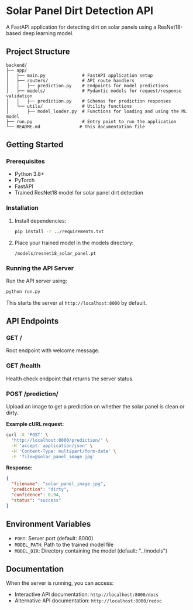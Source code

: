 # Solar Panel Dirt Detection API

A FastAPI application for detecting dirt on solar panels using a ResNet18-based deep learning model.

## Project Structure

```
backend/
├── app/
│   ├── main.py              # FastAPI application setup
│   ├── routers/             # API route handlers
│   │   ├── prediction.py    # Endpoints for model predictions
│   ├── models/              # Pydantic models for request/response validation
│   │   ├── prediction.py    # Schemas for prediction responses
│   └── utils/               # Utility functions
│       ├── model_loader.py  # Functions for loading and using the ML model
├── run.py                   # Entry point to run the application
└── README.md               # This documentation file
```

## Getting Started

### Prerequisites

- Python 3.8+
- PyTorch
- FastAPI
- Trained ResNet18 model for solar panel dirt detection

### Installation

1. Install dependencies:
   ```bash
   pip install -r ../requirements.txt
   ```

2. Place your trained model in the models directory:
   ```
   /models/resnet18_solar_panel.pt
   ```

### Running the API Server

Run the API server using:

```bash
python run.py
```

This starts the server at `http://localhost:8000` by default.

## API Endpoints

### GET /

Root endpoint with welcome message.

### GET /health

Health check endpoint that returns the server status.

### POST /prediction/

Upload an image to get a prediction on whether the solar panel is clean or dirty.

**Example cURL request:**
```bash
curl -X 'POST' \
  'http://localhost:8000/prediction/' \
  -H 'accept: application/json' \
  -H 'Content-Type: multipart/form-data' \
  -F 'file=@solar_panel_image.jpg'
```

**Response:**
```json
{
  "filename": "solar_panel_image.jpg",
  "prediction": "dirty",
  "confidence": 0.94,
  "status": "success"
}
```

## Environment Variables

- `PORT`: Server port (default: 8000)
- `MODEL_PATH`: Path to the trained model file
- `MODEL_DIR`: Directory containing the model (default: "../models")

## Documentation

When the server is running, you can access:
- Interactive API documentation: `http://localhost:8000/docs`
- Alternative API documentation: `http://localhost:8000/redoc`
